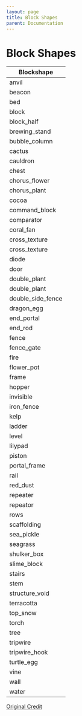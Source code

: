 ```yaml
---
layout: page
title: Block Shapes
parent: Documentation
---
```


# Block Shapes

| Blockshape        |
|-------------------|
| anvil             |
| beacon            |
| bed               |
| block             |
| block_half        |
| brewing_stand     |
| bubble_column     |
| cactus            |
| cauldron          |
| chest             |
| chorus_flower     |
| chorus_plant      |
| cocoa             |
| command_block     |
| comparator        |
| coral_fan         |
| cross_texture     |
| cross_texture     |
| diode             |
| door              |
| double_plant      |
| double_plant      |
| double_side_fence |
| dragon_egg        |
| end_portal        |
| end_rod           |
| fence             |
| fence_gate        |
| fire              |
| flower_pot        |
| frame             |
| hopper            |
| invisible         |
| iron_fence        |
| kelp              |
| ladder            |
| level             |
| lilypad           |
| piston            |
| portal_frame      |
| rail              |
| red_dust          |
| repeater          |
| repeator          |
| rows              |
| scaffolding       |
| sea_pickle        |
| seagrass          |
| shulker_box       |
| slime_block       |
| stairs            |
| stem              |
| structure_void    |
| terracotta        |
| top_snow          |
| torch             |
| tree              |
| tripwire          |
| tripwire_hook     |
| turtle_egg        |
| vine              |
| wall              |
| water             |

[Original Credit](https://gist.github.com/toka7290/3bef704d2f57c775bb9ac84443a6df1c)
